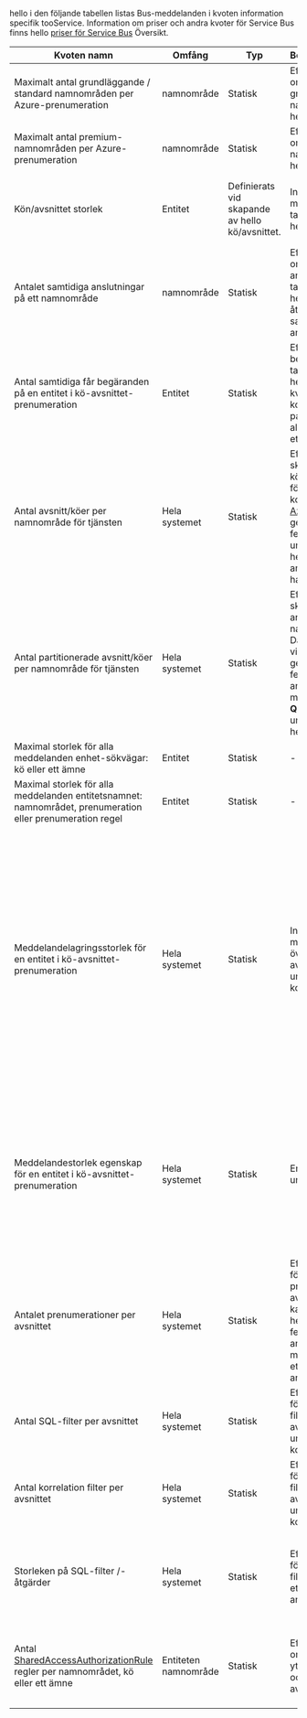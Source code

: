 hello i den följande tabellen listas Bus-meddelanden i kvoten information specifik tooService. Information om priser och andra kvoter för Service Bus finns hello [priser för Service Bus](https://azure.microsoft.com/pricing/details/service-bus/) Översikt.

| Kvoten namn | Omfång | Typ | Beteende när överskridits | Värde |
| --- | --- | --- | --- | --- |
| Maximalt antal grundläggande / standard namnområden per Azure-prenumeration |namnområde |Statisk |Efterföljande begäranden om ytterligare grundläggande / standard namnområden avvisas av hello-portalen. |100|
| Maximalt antal premium-namnområden per Azure-prenumeration |namnområde |Statisk |Efterföljande begäranden om ytterligare premium-namnområden avvisas av hello-portalen. |10 |
| Kön/avsnittet storlek |Entitet |Definierats vid skapande av hello kö/avsnittet. |Inkommande meddelanden avvisas och tas emot ett undantag av hello anropa kod. |1, 2, 3, 4 och 5 GB.<br /><br />Om [partitionering](../articles/service-bus-messaging/service-bus-partitioning.md) är aktiverad, hello maximala kö/avsnittet storleken är 80 GB. |
| Antalet samtidiga anslutningar på ett namnområde |namnområde |Statisk |Efterföljande begäranden om ytterligare anslutningar avvisas och tas emot ett undantag av hello anropa kod. REST-åtgärder räknas inte mot samtidiga TCP-anslutningar. |NetMessaging: 1 000<br /><br />AMQP: 5 000 |
| Antal samtidiga får begäranden på en entitet i kö-avsnittet-prenumeration |Entitet |Statisk |Efterföljande ta emot begäranden avvisas och tas emot ett undantag av hello anropa kod. Den här kvoten gäller toohello kombinerade antalet parallella få åtgärder för alla prenumerationer på ett ämne. |5,000 |
| Antal avsnitt/köer per namnområde för tjänsten |Hela systemet |Statisk |Efterföljande nekas för att skapa en ny artikel eller en kö på hello namnområde för tjänsten. Därför, om konfigurerad via hello [Azure-portalen][Azure portal], genereras ett felmeddelande. Ett undantag tas emot av hello anropa kod, om den anropas från hello hanterings-API. |10 000<br /><br />hello Totalt antal avsnitt plus köer i ett namnområde för tjänsten måste vara mindre än eller lika too10 000.<br/>Detta är inte tillämplig tooPremium som alla entiteter partitioneras. |
| Antal partitionerade avsnitt/köer per namnområde för tjänsten |Hela systemet |Statisk |Efterföljande nekas för att skapa en ny partitionerade artikel eller en kö på hello namnområde för tjänsten. Därför, om konfigurerad via hello [Azure-portalen][Azure portal], genereras ett felmeddelande. Om anropas från hello management API, en **QuotaExceededException** undantag tas emot av hello anropa kod. |Nivåerna Basic och Standard - 100<br />[Premium](../articles/service-bus-messaging/service-bus-premium-messaging.md) -1 000 (per meddelandefunktionsenhet)<br/><br />Varje partitionerade kö eller ett ämne räknar mot hello kvoten på 10 000 enheter per namnområde. |
| Maximal storlek för alla meddelanden enhet-sökvägar: kö eller ett ämne |Entitet |Statisk |- |260 tecken |
| Maximal storlek för alla meddelanden entitetsnamnet: namnområdet, prenumeration eller prenumeration regel |Entitet |Statisk |- |50 tecken |
| Meddelandelagringsstorlek för en entitet i kö-avsnittet-prenumeration |Hela systemet |Statisk |Inkommande meddelanden som överskrider dessa kvoter avvisas och tas emot ett undantag av hello anropa kod. |Maximal meddelandestorlek: 256KB ([standardnivån](../articles/service-bus-messaging/service-bus-premium-messaging.md)) / 1MB ([premiumnivån](../articles/service-bus-messaging/service-bus-premium-messaging.md)). <br /><br />**Obs** på grund av toosystem kostnader, den här gränsen är vanligtvis något mindre.<br /><br />Maximal huvudstorlek: 64KB<br /><br />Maximalt antal egenskaper för sidhuvud i egenskapsuppsättningen: **byte/int. MaxValue**<br /><br />Maximal storlek för egenskapen i egenskapsuppsättningen: ingen explicit gräns. Begränsas av högsta huvudstorlek. |
| Meddelandestorlek egenskap för en entitet i kö-avsnittet-prenumeration |Hela systemet |Statisk |En **SerializationException** undantag genereras. |Maximal egenskapen meddelandestorlek för varje egenskap är 32 kB. Totala storleken för alla egenskaper får inte överskrida 64 kB. Detta gäller toohello hela rubriken för hello [BrokeredMessage](https://msdn.microsoft.com/library/microsoft.servicebus.messaging.brokeredmessage.aspx), som har både användaregenskaper samt Systemegenskaper (exempelvis [SequenceNumber](https://msdn.microsoft.com/library/microsoft.servicebus.messaging.brokeredmessage.sequencenumber.aspx), [etikett](https://msdn.microsoft.com/library/microsoft.servicebus.messaging.brokeredmessage.label.aspx), [ MessageId](https://msdn.microsoft.com/library/microsoft.servicebus.messaging.brokeredmessage.messageid.aspx)och så vidare). |
| Antalet prenumerationer per avsnittet |Hela systemet |Statisk |Efterföljande förfrågningar för att skapa ytterligare prenumerationer för hello avsnittet avvisas. Därför kan visas konfigureras via hello portal ett felmeddelande. Om den anropas från hello management API: et tas ett undantag emot av hello anropa kod. |2,000 |
| Antal SQL-filter per avsnittet |Hela systemet |Statisk |Efterföljande förfrågningar för att skapa ytterligare filter på hello avsnittet avvisas och tas emot ett undantag av hello anropa kod. |2,000 |
| Antal korrelation filter per avsnittet |Hela systemet |Statisk |Efterföljande förfrågningar för att skapa ytterligare filter på hello avsnittet avvisas och tas emot ett undantag av hello anropa kod. |100,000 |
| Storleken på SQL-filter /-åtgärder |Hela systemet |Statisk |Efterföljande förfrågningar för att skapa ytterligare filter avvisas och tas emot ett undantag av hello anropa kod. |Maximal längd på villkoret Filtersträngen: 1024 (1K).<br /><br />Maximal längd på regeln åtgärd sträng: 1024 (1K).<br /><br />Maximalt antal uttryck per Regelåtgärd: 32. |
| Antal [SharedAccessAuthorizationRule](https://msdn.microsoft.com/library/azure/microsoft.servicebus.messaging.sharedaccessauthorizationrule.aspx) regler per namnområdet, kö eller ett ämne |Entiteten namnområde |Statisk |Efterföljande begäranden om skapande av ytterligare regler avvisas och tas emot ett undantag av hello anropa kod. |Maximalt antal regler: 12. <br /><br /> Regler som är konfigurerade på en Service Bus-namnrymd gäller tooall köer och ämnen i detta namnområde. |

[Azure portal]: https://portal.azure.com